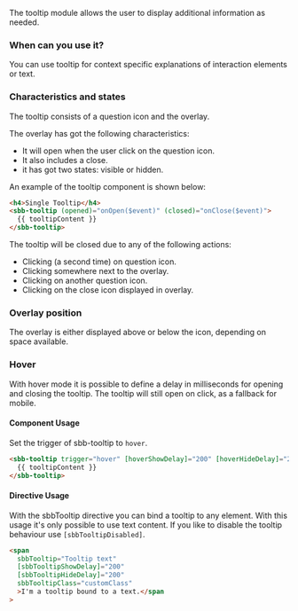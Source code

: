 The tooltip module allows the user to display additional information as needed.

### When can you use it?

You can use tooltip for context specific explanations of interaction elements or text.

### Characteristics and states

The tooltip consists of a question icon and the overlay.

The overlay has got the following characteristics:

- It will open when the user click on the question icon.
- It also includes a close.
- it has got two states: visible or hidden.

An example of the tooltip component is shown below:

```html
<h4>Single Tooltip</h4>
<sbb-tooltip (opened)="onOpen($event)" (closed)="onClose($event)">
  {{ tooltipContent }}
</sbb-tooltip>
```

The tooltip will be closed due to any of the following actions:

- Clicking (a second time) on question icon.
- Clicking somewhere next to the overlay.
- Clicking on another question icon.
- Clicking on the close icon displayed in overlay.

### Overlay position

The overlay is either displayed above or below the icon, depending on space available.

### Hover

With hover mode it is possible to define a delay in milliseconds for opening and closing the tooltip. The tooltip will still
open on click, as a fallback for mobile.

#### Component Usage

Set the trigger of sbb-tooltip to `hover`.

```html
<sbb-tooltip trigger="hover" [hoverShowDelay]="200" [hoverHideDelay]="200">
  {{ tooltipContent }}
</sbb-tooltip>
```

#### Directive Usage

With the sbbTooltip directive you can bind a tooltip to any element. With this usage it's only possible to use text content. If you like to disable the tooltip behaviour use `[sbbTooltipDisabled]`.

```html
<span
  sbbTooltip="Tooltip text"
  [sbbTooltipShowDelay]="200"
  [sbbTooltipHideDelay]="200"
  sbbTooltipClass="customClass"
  >I'm a tooltip bound to a text.</span
>
```
